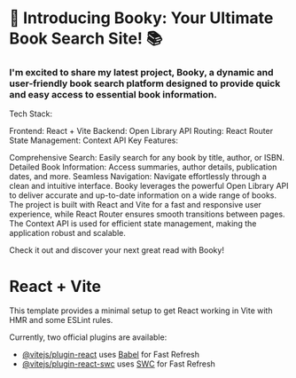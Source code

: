# 🚀 Introducing Booky: Your Ultimate Book Search Site! 📚

### I'm excited to share my latest project, Booky, a dynamic and user-friendly book search platform designed to provide quick and easy access to essential book information.

Tech Stack:

Frontend: React + Vite
Backend: Open Library API
Routing: React Router
State Management: Context API
Key Features:

Comprehensive Search: Easily search for any book by title, author, or ISBN.
Detailed Book Information: Access summaries, author details, publication dates, and more.
Seamless Navigation: Navigate effortlessly through a clean and intuitive interface.
Booky leverages the powerful Open Library API to deliver accurate and up-to-date information on a wide range of books. The project is built with React and Vite for a fast and responsive user experience, while React Router ensures smooth transitions between pages. The Context API is used for efficient state management, making the application robust and scalable.

Check it out and discover your next great read with Booky!



# React + Vite

This template provides a minimal setup to get React working in Vite with HMR and some ESLint rules.

Currently, two official plugins are available:

- [@vitejs/plugin-react](https://github.com/vitejs/vite-plugin-react/blob/main/packages/plugin-react/README.md) uses [Babel](https://babeljs.io/) for Fast Refresh
- [@vitejs/plugin-react-swc](https://github.com/vitejs/vite-plugin-react-swc) uses [SWC](https://swc.rs/) for Fast Refresh

